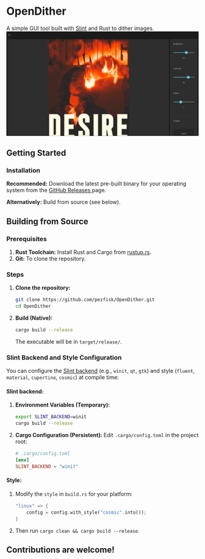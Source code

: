 # OpenDither

A simple GUI tool built with [Slint](https://slint.dev/) and Rust to dither images.
![Screenshot](assets/program.png)

## Getting Started

### Installation

**Recommended:** Download the latest pre-built binary for your operating system from the [GitHub Releases
](https://github.com/pezfisk/OxideManager/releases) page.

**Alternatively:** Build from source (see below).

## Building from Source

### Prerequisites

1. **Rust Toolchain:** Install Rust and Cargo from [rustup.rs](https://rustup.rs/).
2. **Git:** To clone the repository.

### Steps

1. **Clone the repository:**
   ```bash
   git clone https://github.com/pezfisk/OpenDither.git
   cd OpenDither
   ```

2. **Build (Native):**
    ```bash
    cargo build --release
    ```
   The executable will be in `target/release/`.

### Slint Backend and Style Configuration

You can configure the [Slint backend](https://docs.slint.dev/latest/docs/slint/reference/std-widgets/style/) (e.g.,
`winit`, `qt`, `gtk`) and style (`fluent`, `material`, `cupertino`, `cosmic`) at compile time:

#### **Slint backend**:

1. **Environment Variables (Temporary):**
   ```bash
   export SLINT_BACKEND=winit
   cargo build --release

   ```
2. **Cargo Configuration (Persistent):** Edit `.cargo/config.toml` in the project root:
   ```toml
   # .cargo/config.toml
   [env]
   SLINT_BACKEND = "winit"
   ```

#### **Style**:

1. Modify the `style` in `build.rs` for your platform:
      ```rust
      "linux" => {
          config = config.with_style("cosmic".into());
      }
      ```
2. Then run `cargo clean && cargo build --release`.

## Contributions are welcome!

